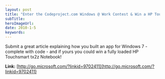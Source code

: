 ```yaml
---
layout: post 
title: "Enter the Codeproject.com Windows @ Work Contest & Win a HP Touchsmart Notebook"
subTitle: 
heroImageUrl: 
date: 2010-1-5
keywords: 
---
```


Submit a great article explaining how you built an app for Windows 7 - complete with code - and if yours you could win a fully loaded HP Touchsmart tx2z Notebook!

**Link:** [http://go.microsoft.com/?linkid=9702411](http://go.microsoft.com/?linkid=9702411)